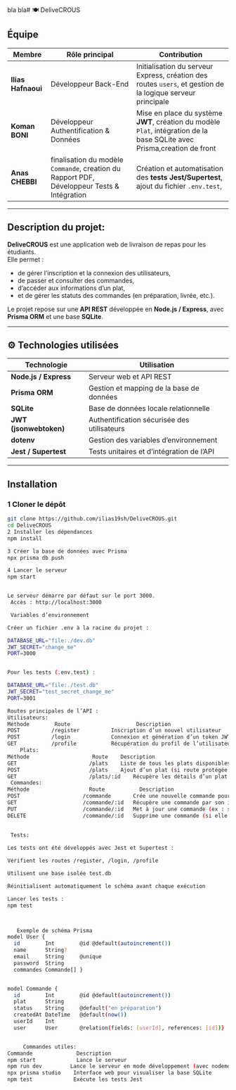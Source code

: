 bla bla# 🍽️ DeliveCROUS

## Équipe
| Membre | Rôle principal | Contribution |
|---------|----------------|---------------|
| **Ilias Hafnaoui** | Développeur Back-End | Initialisation du serveur Express, création des routes `users`, et gestion de la logique serveur principale |
| **Koman BONI** | Développeur Authentification & Données | Mise en place du système **JWT**, création du modèle `Plat`, intégration de la base SQLite avec Prisma,creation de front |
| **Anas CHEBBI** | finalisation du modèle `Commande`, creation du Rapport PDF, Développeur Tests & Intégration | Création et automatisation des **tests Jest/Supertest**, ajout du fichier `.env.test`,  |

---

##  Description du projet:
**DeliveCROUS** est une application web de livraison de repas pour les étudiants.  
Elle permet :
- de gérer l’inscription et la connexion des utilisateurs,
- de passer et consulter des commandes,
- d’accéder aux informations d’un plat,
- et de gérer les statuts des commandes (en préparation, livrée, etc.).

Le projet repose sur une **API REST** développée en **Node.js / Express**, avec **Prisma ORM** et une base **SQLite**.

---

## ⚙️ Technologies utilisées

| Technologie | Utilisation |
|--------------|-------------|
| **Node.js / Express** | Serveur web et API REST |
| **Prisma ORM** | Gestion et mapping de la base de données |
| **SQLite** | Base de données locale relationnelle |
| **JWT (jsonwebtoken)** | Authentification sécurisée des utilisateurs |
| **dotenv** | Gestion des variables d’environnement |
| **Jest / Supertest** | Tests unitaires et d’intégration de l’API |

---

##  Installation

### 1 Cloner le dépôt
```bash
git clone https://github.com/ilias19sh/DeliveCROUS.git
cd DeliveCROUS
2️ Installer les dépendances
npm install

3️ Créer la base de données avec Prisma
npx prisma db push

4️ Lancer le serveur
npm start


Le serveur démarre par défaut sur le port 3000.
 Accès : http://localhost:3000

 Variables d’environnement

Créer un fichier .env à la racine du projet :

DATABASE_URL="file:./dev.db"
JWT_SECRET="change_me"
PORT=3000


Pour les tests (.env.test) :

DATABASE_URL="file:./test.db"
JWT_SECRET="test_secret_change_me"
PORT=3001

Routes principales de l’API :
Utilisateurs:
Méthode	       Route	                 Description
POST	      /register	         Inscription d’un nouvel utilisateur
POST	      /login	         Connexion et génération d’un token JWT
GET	          /profile	         Récupération du profil de l’utilisateur connecté
    Plats:
Méthode	                   Route	Description
GET	                      /plats	Liste de tous les plats disponibles
POST                      /plats	Ajout d’un plat (si route protégée admin)
GET	                      /plats/:id	Récupère les détails d’un plat spécifique
 Commandes:
Méthode	                  Route	          Description
POST	                /commande    	Crée une nouvelle commande pour un utilisateur connecté
GET	                    /commande/:id	Récupère une commande par son identifiant
PUT                  	/commande/:id	Met à jour une commande (ex : statut, modification de plat)
DELETE               	/commande/:id	Supprime une commande (si elle n’est pas encore livrée)
 
 
 Tests:

Les tests ont été développés avec Jest et Supertest :

Vérifient les routes /register, /login, /profile

Utilisent une base isolée test.db

Réinitialisent automatiquement le schéma avant chaque exécution

Lancer les tests :
npm test



   Exemple de schéma Prisma
model User {
  id        Int        @id @default(autoincrement())
  name      String?
  email     String     @unique
  password  String
  commandes Commande[] }


model Commande {
  id        Int        @id @default(autoincrement())
  plat      String
  status    String     @default("en préparation")
  createdAt DateTime   @default(now())
  userId    Int
  user      User       @relation(fields: [userId], references: [id])}


     Commandes utiles:
Commande	          Description
npm start	          Lance le serveur
npm run dev        	Lance le serveur en mode développement (avec nodemon)
npx prisma studio	 Interface web pour visualiser la base SQLite
npm test	         Exécute les tests Jest
